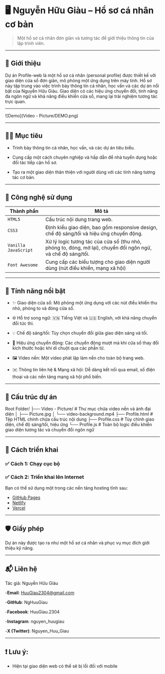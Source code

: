 # 🖥️ Nguyễn Hữu Giàu – Hồ sơ cá nhân cơ bản
> Một hồ sơ cá nhân đơn giản và tương tác để giới thiệu thông tin của lập trình viên.

---

## 🚀 Giới thiệu

Dự án Profile-web là một hồ sơ cá nhân (personal profile) được thiết kế với giao diện cửa sổ đơn giản, mô phỏng một ứng dụng trên máy tính. Hồ sơ này tập trung vào việc trình bày thông tin cá nhân, học vấn và các dự án nổi bật của Nguyễn Hữu Giàu. Giao diện có các hiệu ứng chuyển đổi, tính năng đa ngôn ngữ và khả năng điều khiển cửa sổ, mang lại trải nghiệm tương tác trực quan.

---

![Demo](Video - Picture/DEMO.png)

---

## 🧑‍💻 Mục tiêu

- Trình bày thông tin cá nhân, học vấn, và các dự án tiêu biểu.

- Cung cấp một cách chuyên nghiệp và hấp dẫn để nhà tuyển dụng hoặc đối tác tiếp cận hồ sơ.

- Tạo ra một giao diện thân thiện với người dùng với các tính năng tương tác cơ bản.
  
---

## 🧱 Công nghệ sử dụng

| Thành phần | Mô tả |
|-----------|-------|
| `HTML5` | Cấu trúc nội dung trang web. |
| `CSS3` | Định kiểu giao diện, bao gồm responsive design, chế độ sáng/tối và hiệu ứng chuyển động. |
| `Vanilla JavaScript` | Xử lý logic tương tác của cửa sổ (thu nhỏ, phóng to, đóng, mở lại), chuyển đổi ngôn ngữ, và chế độ sáng/tối. |
| `Font Awesome` | Cung cấp các biểu tượng cho giao diện người dùng (nút điều khiển, mạng xã hội) |

---

## 🎯 Tính năng nổi bật

- ✨ Giao diện cửa sổ: Mô phỏng một ứng dụng với các nút điều khiển thu nhỏ, phóng to và đóng cửa sổ.

- 🌐 Hỗ trợ song ngữ: 🇻🇳 Tiếng Việt và 🇺🇸 English, với khả năng chuyển đổi tức thì.

- 💡 Chế độ sáng/tối: Tùy chọn chuyển đổi giữa giao diện sáng và tối.

- 🔄 Hiệu ứng chuyển động: Các chuyển động mượt mà khi cửa sổ thay đổi kích thước hoặc khi di chuột qua các phần tử.

- 🖼️ Video nền: Một video phát lặp làm nền cho toàn bộ trang web.

- ✉️ Thông tin liên hệ & Mạng xã hội: Dễ dàng kết nối qua email, số điện thoại và các nền tảng mạng xã hội phổ biến.

---

## 📂 Cấu trúc dự án

Root Folder/
├── Video - Picture/  # Thư mục chứa video nền và ảnh đại diện
│   ├── Picture.jpg
│   └── video-background.mp4
├── Profile.html      # Tệp HTML chính chứa cấu trúc nội dung
├── Profile.css       # Tùy chỉnh giao diện, chế độ sáng/tối, hiệu ứng
└── Profile.js        # Toàn bộ logic điều khiển giao diện tương tác và chuyển đổi ngôn ngữ

---

## 🔧 Cách triển khai

### ✅ Cách 1: Chạy cục bộ



### ✅ Cách 2: Triển khai lên Internet
Bạn có thể sử dụng một trong các nền tảng hosting tĩnh sau:

- [GitHub Pages](https://pages.github.com/)
- [Netlify](https://netlify.com/)
- [Vercel](https://vercel.com/)

---

## 🛡️ Giấy phép
Dự án này được tạo ra như một hồ sơ cá nhân và phục vụ mục đích giới thiệu kỹ năng.

---

## 📬 Liên hệ
Tác giả: Nguyễn Hữu Giàu

-**Email**: HuuGiau2304@gmail.com

-**GitHub**: NgHuuGiau

-**Facebook**: HuuGiau.2304

-**Instagram**: nguyen_huugiau

-**X (Twitter)**: Nguyen_Huu_Giau

---

## ❗️ Lưu ý:
- Hiện tại giao diện web có thể sẽ bị lỗi đối với mobile
